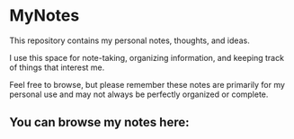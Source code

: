 # MyNotes

This repository contains my personal notes, thoughts, and ideas.

I use this space for note-taking, organizing information, and keeping track of things that interest me.

Feel free to browse, but please remember these notes are primarily for my personal use and may not always be perfectly organized or complete.

## You can browse my notes here: